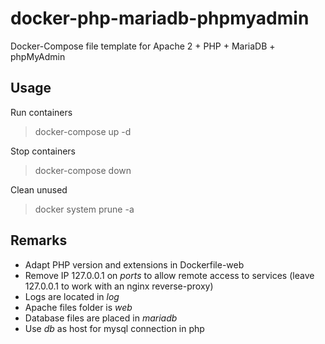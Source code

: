 # docker-php-mariadb-phpmyadmin
Docker-Compose file template for Apache 2 + PHP + MariaDB + phpMyAdmin
## Usage
Run containers
> docker-compose up -d

Stop containers
> docker-compose down

Clean unused
> docker system prune -a

## Remarks
- Adapt PHP version and extensions in Dockerfile-web
- Remove IP 127.0.0.1 on *ports* to allow remote access to services (leave 127.0.0.1 to work with an nginx reverse-proxy)
- Logs are located in *log*
- Apache files folder is *web*
- Database files are placed in *mariadb*
- Use *db* as host for mysql connection in php
